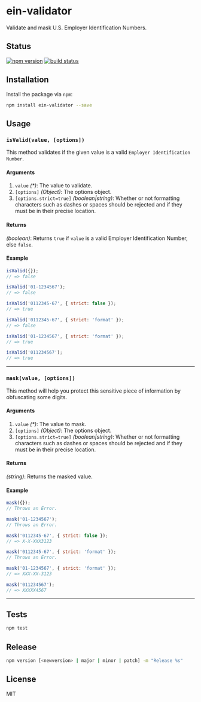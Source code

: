 # ein-validator
Validate and mask U.S. Employer Identification Numbers.

## Status
[![npm version][npm-image]][npm-url] [![build status][travis-image]][travis-url]

## Installation
Install the package via `npm`:

```sh
npm install ein-validator --save
```

## Usage

### `isValid(value, [options])`

This method validates if the given value is a valid `Employer Identification Number`.

#### Arguments

1. `value` *(&#42;)*: The value to validate.
2. `[options]` *(Object)*: The options object.
3. `[options.strict=true]` _(boolean|string)_: Whether or not formatting characters such as dashes or spaces should be rejected and if they must be in their precise location.

#### Returns
*(boolean)*:  Returns `true` if `value` is a valid Employer Identification Number, else `false`.

#### Example
```js
isValid({});
// => false

isValid('01-1234567');
// => false

isValid('0112345-67', { strict: false });
// => true

isValid('0112345-67', { strict: 'format' });
// => false

isValid('01-1234567', { strict: 'format' });
// => true

isValid('011234567');
// => true
```
--------------------------------------------------------------------------------

### `mask(value, [options])`

This method will help you protect this sensitive piece of information by obfuscating some digits.

#### Arguments

1. `value` *(&#42;)*: The value to mask.
2. `[options]` *(Object)*: The options object.
3. `[options.strict=true]` _(boolean|string)_: Whether or not formatting characters such as dashes or spaces should be rejected and if they must be in their precise location.

#### Returns
*(string)*: Returns the masked value.

#### Example
```js
mask({});
// Throws an Error.

mask('01-1234567');
// Throws an Error.

mask('0112345-67', { strict: false });
// => X-X-XXX3123

mask('0112345-67', { strict: 'format' });
// Throws an Error.

mask('01-1234567', { strict: 'format' });
// => XXX-XX-3123

mask('011234567');
// => XXXXX4567
```

* * *

## Tests

```sh
npm test
```

## Release

```sh
npm version [<newversion> | major | minor | patch] -m "Release %s"
```

## License
MIT

[npm-image]: https://img.shields.io/npm/v/ein-validator.svg?style=flat-square
[npm-url]: https://npmjs.org/package/ein-validator
[travis-image]: https://img.shields.io/travis/seegno/ein-validator.svg?style=flat-square
[travis-url]: https://img.shields.io/travis/seegno/ein-validator.svg?style=flat-square
